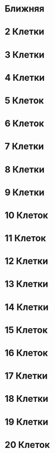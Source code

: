 # Ближняя

# 2 Клетки

# 3 Клетки

# 4 Клетки

# 5 Клеток

# 6 Клеток

# 7 Клетки

# 8 Клетки

# 9 Клетки

# 10 Клеток

# 11 Клеток

# 12 Клетки

# 13 Клетки

# 14 Клетки

# 15 Клеток

# 16 Клеток

# 17 Клетки

# 18 Клетки

# 19 Клетки

# 20 Клеток

